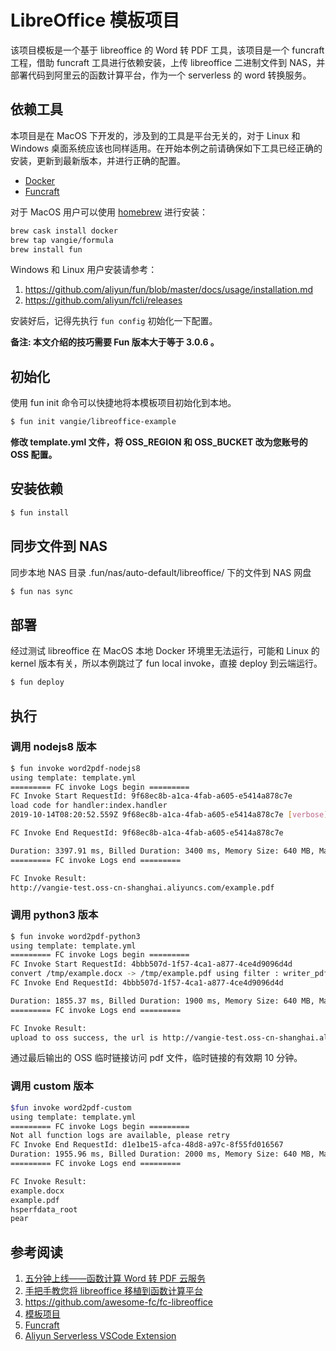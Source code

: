 # LibreOffice 模板项目

该项目模板是一个基于 libreoffice 的 Word 转 PDF 工具，该项目是一个 funcraft 工程，借助 funcraft 工具进行依赖安装，上传 libreoffice 二进制文件到 NAS，并部署代码到阿里云的函数计算平台，作为一个 serverless 的 word 转换服务。

## 依赖工具

本项目是在 MacOS 下开发的，涉及到的工具是平台无关的，对于 Linux 和 Windows 桌面系统应该也同样适用。在开始本例之前请确保如下工具已经正确的安装，更新到最新版本，并进行正确的配置。

* [Docker](https://www.docker.com/)
* [Funcraft](https://github.com/alibaba/funcraft)

对于 MacOS 用户可以使用 [homebrew](https://brew.sh/) 进行安装：

```bash
brew cask install docker
brew tap vangie/formula
brew install fun
```

Windows 和 Linux 用户安装请参考：

1. https://github.com/aliyun/fun/blob/master/docs/usage/installation.md
2. https://github.com/aliyun/fcli/releases

安装好后，记得先执行 `fun config` 初始化一下配置。

**备注: 本文介绍的技巧需要 Fun 版本大于等于 3.0.6 。**

## 初始化

使用 fun init 命令可以快捷地将本模板项目初始化到本地。

```bash
$ fun init vangie/libreoffice-example
```

**修改 template.yml 文件，将 OSS_REGION 和 OSS_BUCKET 改为您账号的 OSS 配置。**

## 安装依赖


```bash
$ fun install
```

## 同步文件到 NAS

同步本地 NAS 目录 .fun/nas/auto-default/libreoffice/ 下的文件到 NAS 网盘

```bash
$ fun nas sync
```

## 部署

经过测试 libreoffice 在 MacOS 本地 Docker 环境里无法运行，可能和 Linux 的 kernel 版本有关，所以本例跳过了 fun local invoke，直接 deploy 到云端运行。

```bash
$ fun deploy
```

## 执行

### 调用 nodejs8 版本

```bash
$ fun invoke word2pdf-nodejs8
using template: template.yml
========= FC invoke Logs begin =========
FC Invoke Start RequestId: 9f68ec8b-a1ca-4fab-a605-e5414a878c7e
load code for handler:index.handler
2019-10-14T08:20:52.559Z 9f68ec8b-a1ca-4fab-a605-e5414a878c7e [verbose] convert /tmp/example.docx -> /tmp/example.pdf using filter : writer_pdf_Export

FC Invoke End RequestId: 9f68ec8b-a1ca-4fab-a605-e5414a878c7e

Duration: 3397.91 ms, Billed Duration: 3400 ms, Memory Size: 640 MB, Max Memory Used: 203.46 MB
========= FC invoke Logs end =========

FC Invoke Result:
http://vangie-test.oss-cn-shanghai.aliyuncs.com/example.pdf
```

### 调用 python3 版本

```bash
$ fun invoke word2pdf-python3
using template: template.yml
========= FC invoke Logs begin =========
FC Invoke Start RequestId: 4bbb507d-1f57-4ca1-a877-4ce4d9096d4d
convert /tmp/example.docx -> /tmp/example.pdf using filter : writer_pdf_Export
FC Invoke End RequestId: 4bbb507d-1f57-4ca1-a877-4ce4d9096d4d

Duration: 1855.37 ms, Billed Duration: 1900 ms, Memory Size: 640 MB, Max Memory Used: 67.22 MB
========= FC invoke Logs end =========

FC Invoke Result:
upload to oss success, the url is http://vangie-test.oss-cn-shanghai.aliyuncs.com/example.pdf?security-token=CAISmwJ1q6Ft5B2yfSjIr4%2BHJvjBgI9I%2F6CEM1D1oEMFf7dD16D61Tz2IHpFfnFsBukftvU3nW5U5%2FYYlqZdVplOWU3Da%2BB364xK7Q757QoRDHjwv9I%2Bk5SANTW5KXyShb3%2FAYjQSNfaZY3eCTTtnTNyxr3XbCirW0ffX7SClZ9gaKZ8PGD6F00kYu1bPQx%2FssQXGGLMPPK2SH7Qj3HXEVBjt3gX6wo9y9zmnZDFtUKD0AymkbRJ%2BN%2BqGPX%2BMZkwZqUYesyuwel7epDG1CNt8BVQ%2FM909vceqG2f4o7EWgEAu0zYb7uEqMcqJQt4d7U8FaVLof7xj%2FRkt%2BDJkID6jh1LeOFSVSvcQ4avhc%2FFEvmkMdg3dL32K8pAU1cDq3ieGoABAiBcEZ5ZzqlsXeIfiEKFAsIlNr3yYTflfBp%2FOr%2BktvB54GISQyX%2BzAlhBeq1IkBl3pudBcz%2FSsluxyR9kySjvx07UU4Zdh5dS%2BaNrDimZVvKxxYZaMtA%2FFqetiO1NZ6iE6GPOBe0lb5Hg%2FRHUrSaVK5JgQR%2B0JSvy%2BEUcw%2B44jE%3D&OSSAccessKeyId=STS.NL2mBumPiHbo1vDDCPs8o8eQ7&Expires=1571041909&Signature=kfDwm6JRZ2odtXU5IML3ETQjHds%3D
```

通过最后输出的 OSS 临时链接访问 pdf 文件，临时链接的有效期 10 分钟。

### 调用 custom 版本

```bash
$fun invoke word2pdf-custom
using template: template.yml
========= FC invoke Logs begin =========
Not all function logs are available, please retry
FC Invoke End RequestId: d1e1be15-afca-48d8-a97c-8f55fd016567
Duration: 1955.96 ms, Billed Duration: 2000 ms, Memory Size: 640 MB, Max Memory Used: 55.70 MB
========= FC invoke Logs end =========

FC Invoke Result:
example.docx
example.pdf
hsperfdata_root
pear
```

## 参考阅读

1. [五分钟上线——函数计算 Word 转 PDF 云服务](https://www.atatech.org/articles/126345)
2. [手把手教您将 libreoffice 移植到函数计算平台](https://www.atatech.org/articles/126379)
3. https://github.com/awesome-fc/fc-libreoffice
4. [模板项目](https://github.com/vangie/libreoffice-example)
5. [Funcraft](https://github.com/alibaba/funcraft)
6. [Aliyun Serverless VSCode Extension](https://github.com/alibaba/serverless-vscode)
